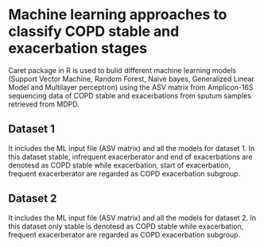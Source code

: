 # Machine learning approaches to classify COPD stable and exacerbation stages
Caret package in R is used to bulid different machine learning models (Support Vector Machine, Random Forest, Naive bayes, Generalized Linear Model and Multilayer perceptron) using the ASV matrix from Amplicon-16S sequencing data of COPD stable and exacerbations from sputum samples retrieved from MDPD.

## Dataset 1
It includes the ML input file (ASV matrix) and all the models for dataset 1. In this dataset stable, infrequent exacerberator and end of exacerbations are denotesd as COPD stable while exacerbation, start of exacerbation, frequent exacerberator are regarded as COPD exacerbation subgroup.

## Dataset 2
It includes the ML input file (ASV matrix) and all the models for dataset 2. In this dataset only stable is denotesd as COPD stable while exacerbation, frequent exacerberator are regarded as COPD exacerbation subgroup.
